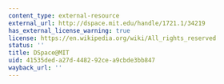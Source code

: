 ```yaml
---
content_type: external-resource
external_url: http://dspace.mit.edu/handle/1721.1/34219
has_external_license_warning: true
license: https://en.wikipedia.org/wiki/All_rights_reserved
status: ''
title: DSpace@MIT
uid: 41535ded-a27d-4482-92ce-a9cbde3bb847
wayback_url: ''
---
```

